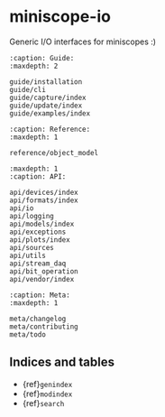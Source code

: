 # miniscope-io

Generic I/O interfaces for miniscopes :)

```{toctree}
:caption: Guide:
:maxdepth: 2

guide/installation
guide/cli
guide/capture/index
guide/update/index
guide/examples/index
```

```{toctree}
:caption: Reference:
:maxdepth: 1

reference/object_model
```

```{toctree}
:maxdepth: 1
:caption: API:

api/devices/index
api/formats/index
api/io
api/logging
api/models/index
api/exceptions
api/plots/index
api/sources
api/utils
api/stream_daq
api/bit_operation
api/vendor/index
```

```{toctree}
:caption: Meta:
:maxdepth: 1

meta/changelog
meta/contributing
meta/todo
```
 

## Indices and tables

* {ref}`genindex`
* {ref}`modindex`
* {ref}`search`
